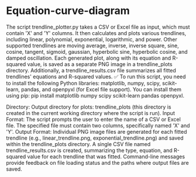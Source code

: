 # Equation-curve-diagram
The script trendline_plotter.py takes a CSV or Excel file as input, which must contain 'X' and 'Y' columns. It then calculates and plots various trendlines, including linear, polynomial, exponential, logarithmic, and power. Other supported trendlines are moving average, inverse, inverse square, sine, cosine, tangent, sigmoid, gaussian, hyperbolic sine, hyperbolic cosine, and damped oscillation. Each generated plot, along with its equation and R-squared value, is saved as a separate PNG image in a trendline_plots directory. Additionally, a trendline_results.csv file summarizes all fitted trendlines' equations and R-squared values.
✅
To run this script, you need to install the following Python libraries: matplotlib, numpy, scipy, scikit-learn, pandas, and openpyxl (for Excel file support). You can install them using pip: pip install matplotlib numpy scipy scikit-learn pandas openpyxl.

Directory:
Output directory for plots: trendline_plots (this directory is created in the current working directory where the script is run).
Input Format:
The script prompts the user to enter the name of a CSV or Excel file.
The specified file must contain two columns, specifically named 'X' and 'Y'.
Output Format:
Individual PNG image files are generated for each fitted trendline (e.g., linear_trendline.png, exponential_trendline.png) and saved within the trendline_plots directory.
A single CSV file named trendline_results.csv is created, summarizing the type, equation, and R-squared value for each trendline that was fitted.
Command-line messages provide feedback on file loading status and the paths where output files are saved.
